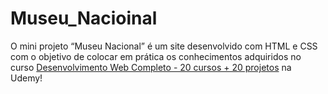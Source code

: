 # Museu_Nacioinal
O mini projeto “Museu Nacional” é um site desenvolvido com HTML e CSS com o objetivo de colocar em prática os conhecimentos adquiridos no curso [Desenvolvimento Web Completo - 20 cursos + 20 projetos](https://www.udemy.com/course/web-completo/) na Udemy!

